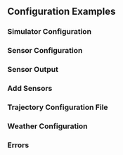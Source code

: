 ## Configuration Examples

### Simulator Configuration

### Sensor Configuration

### Sensor Output

### Add Sensors

### Trajectory Configuration File

### Weather Configuration 

### Errors